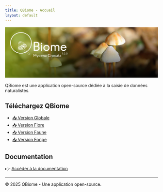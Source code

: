 ```yaml
---
title: QBiome - Accueil
layout: default
---
```


![Bannière](assets/banniere.png)

QBiome est une application open-source dédiée à la saisie de données naturalistes.

## Téléchargez QBiome

- [📥 Version Globale](#)  
- [📥 Version Flore](#)  
- [📥 Version Faune](#)  
- [📥 Version Fonge](#)  

## Documentation

👉 [Accéder à la documentation](#)

---

© 2025 QBiome - Une application open-source.
